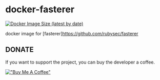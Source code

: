 # docker-fasterer

[![Docker Image Size (latest by date)](https://img.shields.io/docker/image-size/7a6163/fasterer)](https://hub.docker.com/r/7a6163/fasterer)

docker image for [fasterer]https://github.com/rubysec/fasterer


## DONATE

If you want to support the project, you can buy the developer a coffee.

[!["Buy Me A Coffee"](https://www.buymeacoffee.com/assets/img/custom_images/orange_img.png)](https://www.buymeacoffee.com/7a6163)
